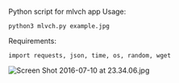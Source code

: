 Python script for mlvch app
Usage:

```
python3 mlvch.py example.jpg
```
Requirements:

```
import requests, json, time, os, random, wget
```
![Screen Shot 2016-07-10 at 23.34.06.jpg](https://pp.vk.me/c633416/v633416143/391a1/CnRLEQAsSsg.jpg)